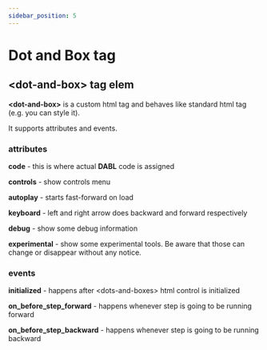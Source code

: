```yaml
---
sidebar_position: 5
---
```


# Dot and Box tag

## \<dot-and-box\> tag elem

**\<dot-and-box\>** is a custom html tag and behaves
like standard html tag (e.g. you can style it).

It supports attributes and events.

### attributes

**code** - this is where actual **DABL** code is assigned

**controls** - show controls menu

**autoplay** - starts fast-forward on load

**keyboard** - left and right arrow does backward and forward respectively

**debug** - show some debug information

**experimental** - show some experimental tools. Be aware that those can change
or disappear without any notice.

### events

**initialized** - happens after \<dots-and-boxes\> html control is initialized

**on_before_step_forward** - happens whenever step is going to be running forward

**on_before_step_backward** - happens whenever step is going to be running backward
